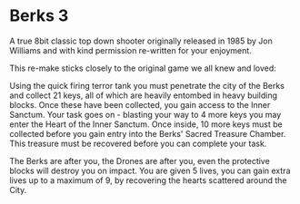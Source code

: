 # Berks 3

A true 8bit classic top down shooter originally released in 1985 by Jon Williams and with kind permission re-written for your enjoyment.

This re-make sticks closely to the original game we all knew and loved:

Using the quick firing terror tank you must penetrate the city of the Berks and collect 21 keys, all of which are heavily entombed in heavy building blocks. Once these have been collected, you gain access to the Inner Sanctum. Your task goes on - blasting your way to 4 more keys you may enter the Heart of the Inner Sanctum. Once inside, 10 more keys must be collected before you gain entry into the Berks' Sacred Treasure Chamber. This treasure must be recovered before you can complete your task.

The Berks are after you, the Drones are after you, even the protective blocks will destroy you on impact. You are given 5 lives, you can gain extra lives up to a maximum of 9, by recovering the hearts scattered around the City.
